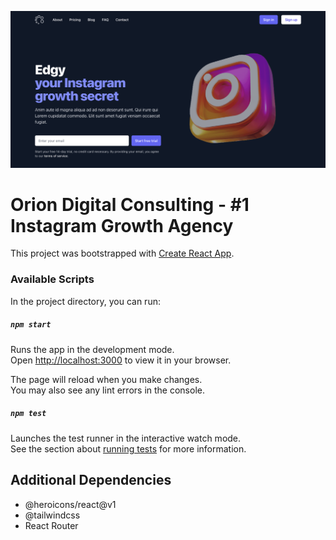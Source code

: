 <img src="https://github.com/alexchamorro0x/orion/blob/main/public/project-preview.png?raw=true"></img>

# Orion Digital Consulting - #1 Instagram Growth Agency

This project was bootstrapped with [Create React App](https://github.com/facebook/create-react-app).

### Available Scripts

In the project directory, you can run:

##### `npm start`

Runs the app in the development mode.\
Open [http://localhost:3000](http://localhost:3000) to view it in your browser.

The page will reload when you make changes.\
You may also see any lint errors in the console.

##### `npm test`

Launches the test runner in the interactive watch mode.\
See the section about [running tests](https://facebook.github.io/create-react-app/docs/running-tests) for more information.

## Additional Dependencies

- @heroicons/react@v1
- @tailwindcss
- React Router
